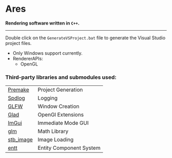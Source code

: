 # Ares

**Rendering software written in `C++`.**

<hr>

Double click on the `GenerateVSProject.bat` file to generate the Visual Studio project files.

- Only Windows support currently.
- RendererAPIs:
    - OpenGL

### Third-party libraries and submodules used:
| | |
| --- | --- |
| [Premake](github.com/premake/premake-core) | Project Generation |
| [Spdlog](github.com/gabime/spdlog) | Logging |
| [GLFW](github.com/TheCherno/GLFW) | Window Creation |
| [Glad](glad.dav1d.de/) | OpenGl Extensions |
| [ImGui](github.com/TheCherno/imgui) | Immediate Mode GUI |
| [glm](github.com/g-truc/glm) | Math Library |
| [stb_image](github.com/nothings/stb) | Image Loading |
| [entt](github.com/skypjack/entt) | Entity Component System |